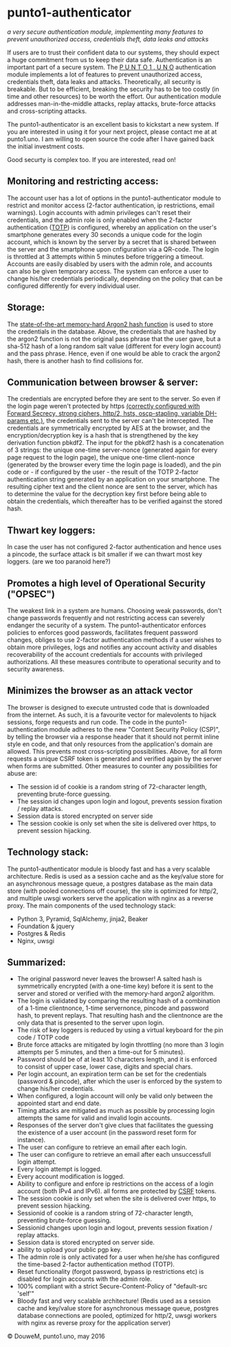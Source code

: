 # punto1-authenticator
*a very secure authentication module, implementing many features to prevent unauthorized access, credentials theft, data leaks and attacks*

If users are to trust their confident data to our systems, they should expect a huge commitment from us to keep their data safe. Authentication is an important part of a secure system. The <a href="https://auth.punto1.uno" title="demo authentication module">P U N T O 1 . U N O</a> authentication module implements a lot of features to prevent unauthorized access, credentials theft, data leaks and attacks. Theoretically, all security is breakable. But to be efficient, breaking the security has to be too costly (in time and other resources) to be worth the effort. Our authentication module addresses man-in-the-middle attacks, replay attacks, brute-force attacks and cross-scripting attacks. 

The punto1-authenticator is an excellent basis to kickstart a new system. If you are interested in using it for your next project, please contact me at <informes> at punto1.uno. I am willing to open source the code after I have gained back the initial investment costs.

Good securty is complex too. If you are interested, read on! 

## Monitoring and restricting access:
The account user has a lot of options in the punto1-authenticator module to restrict and monitor access (2-factor authentication, ip restrictions, email warnings). Login accounts with admin privileges can't reset their credentials, and the admin role is only enabled when the 2-factor authentication (<a href="https://en.wikipedia.org/wiki/Time-based_One-time_Password_Algorithm" title="time-based one-time password algorithm">TOTP</a>) is configured, whereby an application on the user's smartphone generates every 30 seconds a unique code for the login account, which is known by the server by a secret that is shared between the server and the smartphone upon cnfiguration via a QR-code. The login is throttled at 3 attempts within 5 minutes before triggering a timeout. Accounts are easily disabled by users with the admin role, and accounts can also be given temporary access. The system can enforce a user to change his/her credentials periodically, depending on the policy that can be configured differently for every individual user. 

## Storage:
The <a href="https://password-hashing.net/">state-of-the-art memory-hard Argon2 hash function</a> is used to store the credentials in the database. Above, the credentials that are hashed by the argon2 function is not the original pass phrase that the user gave, but a sha-512 hash of a long random salt value (different for every login account) and the pass phrase. Hence, even if one would be able to crack the argon2 hash, there is another hash to find collisions for. 

## Communication between browser & server:
The credentials are encrypted before they are sent to the server. So even if the login page weren't protected by https <a href="https://www.ssllabs.com/ssltest/analyze.html?d=auth.punto1.uno&latest" title="web server configuration audit">(correctly configured with Forward Secrecy, strong ciphers, http/2, hsts, oscp-stapling, variable DH-params etc.)</a>, the credentials sent to the server can't be intercepted. The credentials are symmetrically encrypted by AES at the browser, and the encryption/decryption key is a hash that is strengthened by the key derivation function pbkdf2. The input for the pbkdf2 hash is a concatenation of 3 strings: the unique one-time server-nonce (generated again for every page request to the login page), the unique one-time client-nonce (generated by the browser every time the login page is loaded), and the pin code or - if configured by the user - the result of the TOTP 2-factor authentication string generated by an application on your smartphone. The resulting cipher text and the client nonce are sent to the server, which has to determine the value for the decryption key first before being able to obtain the credentials, which thereafter has to be verified against the stored hash. 

## Thwart key loggers:
In case the user has not configured 2-factor authentication and hence uses a pincode, the surface attack is bit smaller if we can thwart most key loggers. (are we too paranoid here?)

## Promotes a high level of Operational Security ("OPSEC")
The weakest link in a system are humans. Choosing weak passwords, don't change passwords frequently and not restricting access can severely endanger the security of a system. The punto1-authenticator enforces policies to enforces good passwords, facilitates frequent password changes, obliges to use 2-factor authentication methods if a user wishes to obtain more privileges, logs and notifies any account activity and disables recoverability of the account credentials for accounts with privileged authorizations. All these measures contribute to operational security and to security awareness.

## Minimizes the browser as an attack vector
The browser is designed to execute untrusted code that is downloaded from the internet. As such, it is a favourite vector for  malevolents to hijack sessions, forge requests and run code. 
The code in the punto1-authentication module adheres to the new "Content Security Policy (CSP)", by telling the browser via a response header that it should not permit inline style en code, and that only resources from the application's domain are allowed. This prevents most cross-scripting possibilities. Above, for all form requests a unique CSRF token is generated and verified again by the server when forms are submitted. Other measures to counter any possibilities for abuse are: 
- The session id of cookie is a random string of 72-character length, preventing brute-force guessing.
- The session id changes upon login and logout, prevents session fixation / replay attacks.
- Session data is stored encrypted on server side
- The session cookie is only set when the site is delivered over https, to prevent session hijacking.


## Technology stack:
The punto1-authenticator module is bloody fast and has a very scalable architecture. Redis is used as a session cache and as the key/value store for an asynchronous message queue, a postgres database as the main data store (with pooled connections off course), the site is optimized for http/2, and multiple uwsgi workers serve the application with nginx as a reverse proxy. 
The main components of the used technology stack:
+ Python 3, Pyramid, SqlAlchemy, jinja2, Beaker
+ Foundation & jquery
+ Postgres & Redis
+ Nginx, uwsgi
 
## Summarized:
+ The original password never leaves the browser! A salted hash is symmetrically encrypted (with a one-time key) before it is sent to the server and stored or verified with the memory-hard argon2 algorithm.
+ The login is validated by comparing the resulting hash of a combination of a 1-time clientnonce, 1-time servernonce, pincode and password hash, to prevent replays. That resulting hash and the clientnonce are the only data that is presented to the server upon login.
+ The risk of key loggers is reduced by using a virtual keyboard for the pin code / TOTP code
+ Brute force attacks are mitigated by login throttling (no more than 3 login attempts per 5 minutes, and then a time-out for 5 minutes).
+ Password should be of at least 10 characters length, and it is enforced to consist of upper case, lower case, digits and special chars.
+ Per login account, an expiration term can be set for the credentials (password & pincode), after which the user is enforced by the system to change his/her credentials.
+ When configured, a login account will only be valid only between the appointed start and end date.
+ Timing attacks are mitigated as much as possible by processing login attempts the same for valid and invalid login accounts.
+ Responses of the server don't give clues that facilitates the guessing the existence of a user account (in the password reset form for instance).
+ The user can configure to retrieve an email after each login.
+ The user can configure to retrieve an email after each unsuccessfull login attempt.
+ Every login attempt is logged.
+ Every account modification is logged.
+ Ability to configure and enfore ip restrictions on the access of a login account (both IPv4 and IPv6).
all forms are protected by <a href="https://en.wikipedia.org/wiki/Cross-site_request_forgery">CSRF</a> tokens.
+ The session cookie is only set when the site is delivered over https, to prevent session hijacking.
+ Sessionid of cookie is a random string of 72-character length, preventing brute-force guessing.
+ Sessionid changes upon login and logout, prevents session fixation / replay attacks.
+ Session data is stored encrypted on server side.
+ ability to upload your public pgp key.
+ The admin role is only activated for a user when he/she has configured the time-based 2-factor authentication method (TOTP).
+ Reset functionality (forgot password, bypass ip restrictions etc) is disabled for login accounts with the admin role.
+ 100% compliant with a strict Secure-Content-Policy of "default-src 'self'"
+ Bloody fast and very scalable architecture! (Redis used as a session cache and key/value store for asynchronous message queue, postgres database connections are pooled, optimized for http/2, uwsgi workers with nginx as reverse proxy for the application server)

© DouweM, punto1.uno, may 2016
